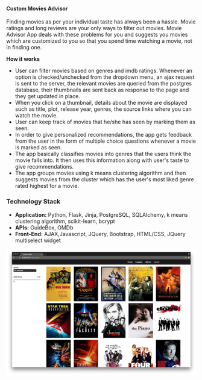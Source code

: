#### Custom Movies Advisor

Finding movies as per your individual taste has always been a hassle. Movie ratings and long reviews are your only ways to filter out movies.
Movie Advisor App deals with these problems for you and suggests you movies which are customized to you so that you spend time watching a movie, not in finding one.

**How it works**

 * User can filter movies based on genres and imdb ratings. Whenever an option is checked/unchecked from the dropdown menu, an ajax request is sent to the server, the relevant movies are queried from the postgres database, their thumbnails are sent back as response to the page and they get updated in place. 
 * When you click on a thumbnail, details about the movie are displayed such as title, plot, release year, genres, the source links where you can watch the movie.
 * User can keep track of movies that he/she has seen by marking them as seen.
 * In order to give personalized recommendations, the app gets feedback from the user in the form of multiple choice questions whenever a movie is marked as seen.
 * The app basically classifies movies into genres that the users think the movie falls into. It then uses this information along with user's taste to give recommendations. 
 * The app groups movies using k means clustering algorithm and then suggests movies from the cluster which has the user's most liked genre rated highest for a movie.

### Technology Stack

 * **Application:** Python, Flask, Jinja, PostgreSQL, SQLAlchemy, k means clustering algorithm, scikit-learn, bcrypt
 * **APIs:** GuideBox, OMDb
 * **Front-End:** AJAX,Javascript, JQuery, Bootstrap, HTML/CSS, JQuery multiselect widget


<img src="static/images/browse_page.png">

